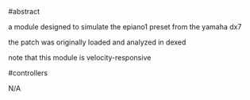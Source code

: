 #abstract

a module designed to simulate the epiano1 preset from the yamaha dx7

the patch was originally loaded and analyzed in dexed

note that this module is velocity-responsive

#controllers

N/A
